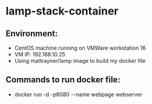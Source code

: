 # lamp-stack-container

## Environment:
  - CentOS machine running on VMWare workstation 16
  - VM IP: 192.168.10.25
  - Using mattrayner/lamp image to build my docker file
## Commands to run docker file:
  - docker run -d -p8080 --name webpage webserver
